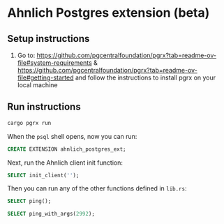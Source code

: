 # Ahnlich Postgres extension (beta)

## Setup instructions

1. Go to: <https://github.com/pgcentralfoundation/pgrx?tab=readme-ov-file#system-requirements> & <https://github.com/pgcentralfoundation/pgrx?tab=readme-ov-file#getting-started> and follow the instructions to install pgrx on your local machine

## Run instructions

```sh
cargo pgrx run
```

When the `psql` shell opens, now you can run:

```sql
CREATE EXTENSION ahnlich_postgres_ext;
```

Next, run the Ahnlich client init function:

```sql
SELECT init_client('');
```

Then you can run any of the other functions defined in `lib.rs`:

```sql
SELECT ping();
```

```sql
SELECT ping_with_args(2992);
```
